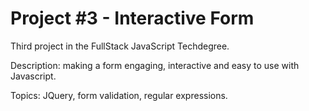 # Project #3 - Interactive Form

Third project in the FullStack JavaScript Techdegree.

Description: making a form engaging, interactive and easy to use with Javascript.

Topics: JQuery, form validation, regular expressions.
